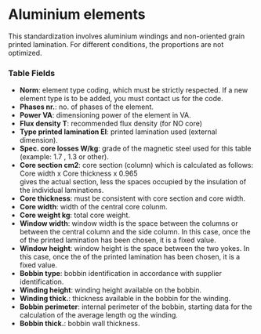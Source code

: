 # Aluminium elements

This standardization involves aluminium windings and non-oriented grain printed lamination. For different conditions, the proportions are not optimized.

### Table Fields 

-   **Norm**: element type coding, which must be strictly respected. If a new element type is to be added, you must contact us for the code.
-   **Phases nr.**: no. of phases of the element.
-   **Power VA**: dimensioning power of the element in VA.
-   **Flux density T**: recommended flux density (for NO core)
-   **Type printed lamination EI**: printed lamination used (external dimension).
-   **Spec. core losses W/kg**: grade of the magnetic steel used for this table (example: 1.7 , 1.3 or other).
-   **Core section cm2**: core section (column) which is calculated as follows:<br>
    Core width x Core thickness x 0.965
    <br> gives the actual section, less the spaces occupied by the insulation of the individual laminations.
-   **Core thickness**: must be consistent with core section and core width.
-   **Core width**: width of the central core colunm.
-   **Core weight kg**: total core weight.
-   **Window width**: window width is the space between the columns or between the central column and the side column. In this case, once the of the printed lamination has been chosen, it is a fixed value.
-   **Window height**: window height is the space between the two yokes. In this case, once the of the printed lamination has been chosen, it is a fixed value.
-   **Bobbin type**: bobbin identification in accordance with supplier identification.
-   **Winding height**: winding height available on the bobbin.
-   **Winding thick.**: thickness available in the bobbin for the winding.
-   **Bobbin perimeter**: internal perimeter of the bobbin, starting data for the calculation of the average length og the winding.
-   **Bobbin thick.**: bobbin wall thickness.
